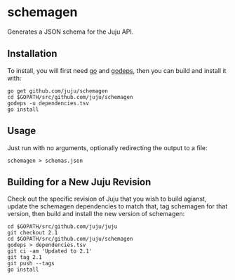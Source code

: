 # schemagen

Generates a JSON schema for the Juju API.

## Installation

To install, you will first need [go][] and [godeps][], then you can build
and install it with:

    go get github.com/juju/schemagen
    cd $GOPATH/src/github.com/juju/schemagen
    godeps -u dependencies.tsv
    go install

## Usage

Just run with no arguments, optionally redirecting the output to a file:

    schemagen > schemas.json

## Building for a New Juju Revision

Check out the specific revision of Juju that you wish to build agianst,
update the schemagen dependencies to match that, tag schemagen for that
version, then build and install the new version of schemagen:

    cd $GOPATH/src/github.com/juju/juju
    git checkout 2.1
    cd $GOPATH/src/github.com/juju/schemagen
    godeps > dependencies.tsv
    git ci -am 'Updated to 2.1'
    git tag 2.1
    git push --tags
    go install


[go]: https://golang.org/doc/install
[godeps]: https://github.com/rogpeppe/godeps

